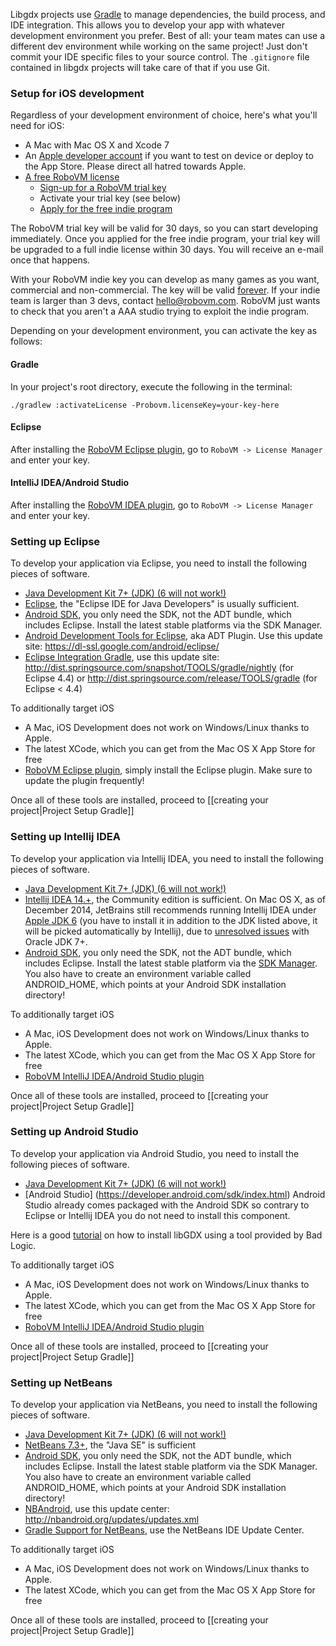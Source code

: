 Libgdx projects use [Gradle](http://www.gradle.org/) to manage dependencies, the build process, and IDE integration. This allows you to develop your app with whatever development environment you prefer. Best of all: your team mates can use a different dev environment while working on the same project! Just don't commit your IDE specific files to your source control. The `.gitignore` file contained in libgdx projects will take care of that if you use Git.

### Setup for iOS development
Regardless of your development environment of choice, here's what you'll need for iOS:

  * A Mac with Mac OS X and Xcode 7
  * An [Apple developer account](https://developer.apple.com/membercenter/index.action) if you want to test on device or deploy to the App Store. Please direct all hatred towards Apple.
  * [A free RoboVM license](http://www.badlogicgames.com/wordpress/?p=3762)
     * [Sign-up for a RoboVM trial key](https://account.robovm.com/#/register)
     * Activate your trial key (see below)
     * [Apply for the free indie program](https://docs.google.com/forms/d/1wbne7JNXDz4ea2I6GFfIIyjHyHofaKLvCwYiqboBpKw)

The RoboVM trial key will be valid for 30 days, so you can start developing immediately. Once you applied for the free indie program, your trial key will be upgraded to a full indie license within 30 days. You will receive an e-mail once that happens.

With your RoboVM indie key you can develop as many games as you want, commercial and non-commercial. The key will be valid [forever](http://www.gamefromscratch.com/image.axd?picture=image_thumb_2403.png). If your indie team is larger than 3 devs, contact [hello@robovm.com](mailto:hello@robovm.com). RoboVM just wants to check that you aren't a AAA studio trying to exploit the indie program.

Depending on your development environment, you can activate the key as follows:

#### Gradle
In your project's root directory, execute the following in the terminal:

```
./gradlew :activateLicense -Probovm.licenseKey=your-key-here
```

#### Eclipse
After installing the [RoboVM Eclipse plugin](http://docs.robovm.com/getting-started/eclipse.html), go to `RoboVM -> License Manager` and enter your key.

#### IntelliJ IDEA/Android Studio
After installing the [RoboVM IDEA plugin](http://docs.robovm.com/getting-started/intellij.html), go to `RoboVM -> License Manager` and enter your key.

### Setting up Eclipse 
To develop your application via Eclipse, you need to install the following pieces of software.

  * [Java Development Kit 7+ (JDK) (6 will not work!)](http://www.oracle.com/technetwork/java/javase/downloads/index.html)
  * [Eclipse](http://www.eclipse.org/downloads/), the "Eclipse IDE for Java Developers" is usually sufficient.
  * [Android SDK](http://developer.android.com/sdk/installing.html), you only need the SDK, not the ADT bundle, which includes Eclipse. Install the latest stable platforms via the SDK Manager.
  * [Android Development Tools for Eclipse](http://developer.android.com/tools/sdk/eclipse-adt.html), aka ADT Plugin. Use this update site: https://dl-ssl.google.com/android/eclipse/
  * [Eclipse Integration Gradle](https://github.com/spring-projects/eclipse-integration-gradle/), use this update site: http://dist.springsource.com/snapshot/TOOLS/gradle/nightly (for Eclipse 4.4) or http://dist.springsource.com/release/TOOLS/gradle (for Eclipse < 4.4)

To additionally target iOS

  * A Mac, iOS Development does not work on Windows/Linux thanks to Apple.
  * The latest XCode, which you can get from the Mac OS X App Store for free
  * [RoboVM Eclipse plugin](http://docs.robovm.com/getting-started/eclipse.html), simply install the Eclipse plugin. Make sure to update the plugin frequently!


Once all of these tools are installed, proceed to [[creating your project|Project Setup Gradle]]

### Setting up Intellij IDEA
To develop your application via Intellij IDEA, you need to install the following pieces of software.

  * [Java Development Kit 7+ (JDK) (6 will not work!)](http://www.oracle.com/technetwork/java/javase/downloads/index.html)
  * [Intellij IDEA 14.+](http://www.jetbrains.com/idea/download/), the Community edition is sufficient. On Mac OS X, as of December 2014, JetBrains still recommends running Intellij IDEA under [Apple JDK 6](http://support.apple.com/kb/DL1572) (you have to install it in addition to the JDK listed above, it will be picked automatically by Intellij), due to [unresolved issues](https://intellij-support.jetbrains.com/entries/27854363-IDE-doesn-t-start-after-updating-to-Mac-OS-Yosemite-or-Mavericks) with Oracle JDK 7+.
  * [Android SDK](http://developer.android.com/sdk/installing.html), you only need the SDK, not the ADT bundle, which includes Eclipse. Install the latest stable platform via the [SDK Manager](http://developer.android.com/tools/help/sdk-manager.html). You also have to create an environment variable called ANDROID_HOME, which points at your Android SDK installation directory!

To additionally target iOS

  * A Mac, iOS Development does not work on Windows/Linux thanks to Apple.
  * The latest XCode, which you can get from the Mac OS X App Store for free
  * [RoboVM IntelliJ IDEA/Android Studio plugin](http://docs.robovm.com/getting-started/intellij.html)

Once all of these tools are installed, proceed to [[creating your project|Project Setup Gradle]]

### Setting up Android Studio
To develop your application via Android Studio, you need to install the following pieces of software.

  * [Java Development Kit 7+ (JDK) (6 will not work!)](http://www.oracle.com/technetwork/java/javase/downloads/index.html)
  * [Android Studio] (https://developer.android.com/sdk/index.html) Android Studio already comes packaged with the Android SDK so contrary to Eclipse or Intellij IDEA you do not need to install this component.

Here is a good [tutorial](http://www.todroid.com/android-gdx-game-creation-part-i-setting-up-up-android-studio-for-creating-games/) on how to install libGDX using a tool provided by Bad Logic.


To additionally target iOS

  * A Mac, iOS Development does not work on Windows/Linux thanks to Apple.
  * The latest XCode, which you can get from the Mac OS X App Store for free
  * [RoboVM IntelliJ IDEA/Android Studio plugin](http://docs.robovm.com/getting-started/intellij.html)

Once all of these tools are installed, proceed to [[creating your project|Project Setup Gradle]]


### Setting up NetBeans
To develop your application via NetBeans, you need to install the following pieces of software.

  * [Java Development Kit 7+ (JDK) (6 will not work!)](http://www.oracle.com/technetwork/java/javase/downloads/index.html)
  * [NetBeans 7.3+](https://netbeans.org/downloads/), the "Java SE" is sufficient
  * [Android SDK](http://developer.android.com/sdk/installing.html), you only need the SDK, not the ADT bundle, which includes Eclipse. Install the latest stable platform via the SDK Manager. You also have to create an environment variable called ANDROID_HOME, which points at your Android SDK installation directory!
  * [NBAndroid](http://www.nbandroid.org), use this update center: http://nbandroid.org/updates/updates.xml
  * [Gradle Support for NetBeans](https://github.com/kelemen/netbeans-gradle-project), use the NetBeans IDE Update Center.

To additionally target iOS

  * A Mac, iOS Development does not work on Windows/Linux thanks to Apple.
  * The latest XCode, which you can get from the Mac OS X App Store for free

Once all of these tools are installed, proceed to [[creating your project|Project Setup Gradle]]